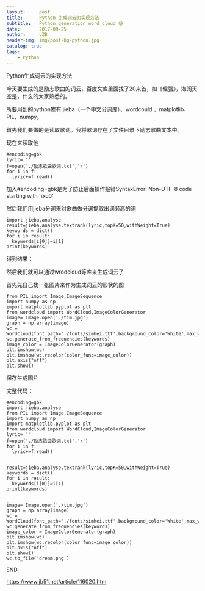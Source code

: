 ```yaml
---
layout:     post
title:      Python 生成词云的实现方法
subtitle:   Python generation word cloud 😅
date:       2017-09-25
author:     LZB
header-img: img/post-bg-python.jpg
catalog: true
tags:
    - Python
---
```



Python生成词云的实现方法


今天要生成的是励志歌曲的词云，百度文库里面找了20来首，如《倔强》，海阔天空是，什么的大家熟悉的。

所要用到的python库有 jieba（一个中文分词库）、wordcould 、matplotlib、PIL、numpy。

首先我们要做的是读取歌词。我将歌词存在了文件目录下励志歌曲文本中。

现在来读取他

    #encoding=gbk
    lyric= ''
    f=open('./励志歌曲歌词.txt','r')
    for i in f:
      lyric+=f.read()
    

加入#encoding=gbk是为了防止后面操作报错SyntaxError: Non-UTF-8 code starting with '\xc0'

然后我们用jieba分词来对歌曲做分词提取出词频高的词

    import jieba.analyse
    result=jieba.analyse.textrank(lyric,topK=50,withWeight=True)
    keywords = dict()
    for i in result:
      keywords[i[0]]=i[1]
    print(keywords)
    


得到结果：



然后我们就可以通过wrodcloud等库来生成词云了

首先先自己找一张图片来作为生成词云的形状的图

[](http://thomaslzb.github.io/img/balloon.img)


    from PIL import Image,ImageSequence
    import numpy as np
    import matplotlib.pyplot as plt
    from wordcloud import WordCloud,ImageColorGenerator
    image= Image.open('./tim.jpg')
    graph = np.array(image)
    wc = WordCloud(font_path='./fonts/simhei.ttf',background_color='White',max_words=50,mask=graph)
    wc.generate_from_frequencies(keywords)
    image_color = ImageColorGenerator(graph)
    plt.imshow(wc)
    plt.imshow(wc.recolor(color_func=image_color))
    plt.axis("off")
    plt.show()
    


保存生成图片



完整代码：

    #encoding=gbk
    import jieba.analyse
    from PIL import Image,ImageSequence
    import numpy as np
    import matplotlib.pyplot as plt
    from wordcloud import WordCloud,ImageColorGenerator
    lyric= ''
    f=open('./励志歌曲歌词.txt','r')
    for i in f:
      lyric+=f.read()
     
     
    result=jieba.analyse.textrank(lyric,topK=50,withWeight=True)
    keywords = dict()
    for i in result:
      keywords[i[0]]=i[1]
    print(keywords)
     
     
    image= Image.open('./tim.jpg')
    graph = np.array(image)
    wc = WordCloud(font_path='./fonts/simhei.ttf',background_color='White',max_words=50,mask=graph)
    wc.generate_from_frequencies(keywords)
    image_color = ImageColorGenerator(graph)
    plt.imshow(wc)
    plt.imshow(wc.recolor(color_func=image_color))
    plt.axis("off")
    plt.show()
    wc.to_file('dream.png')
    
END




https://www.jb51.net/article/116020.htm